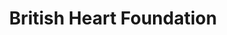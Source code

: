 ---
title: "British Heart Foundation"
url: /cambridge/british-heart-foundation-back-lane/
shop: Gebrauchtwaren
---